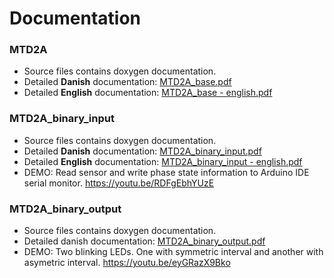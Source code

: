 # Documentation

### MTD2A
* Source files contains doxygen documentation.
* Detailed **Danish** documentation: [MTD2A_base.pdf](/doc/MTD2A.pdf)
* Detailed **English** documentation: [MTD2A_base - english.pdf](/doc/MTD2A%20-%20english.pdf)

### MTD2A_binary_input 
* Source files contains doxygen documentation.
* Detailed **Danish** documentation: [MTD2A_binary_input.pdf](/doc/MTD2A_binary_input.pdf)
* Detailed **English** documentation: [MTD2A_binary_input - english.pdf](/doc/MTD2A_binary_input%20-%20english.pdf)
* DEMO: Read sensor and write phase state information to Arduino IDE serial monitor. https://youtu.be/RDFgEbhYUzE

### MTD2A_binary_output
* Source files contains doxygen documentation.
* Detailed danish documentation: [MTD2A_binary_output.pdf](/doc/MTD2A_binary_output.pdf)
* DEMO: Two blinking LEDs. One with symmetric interval and another with asymetric interval. https://youtu.be/eyGRazX9Bko
